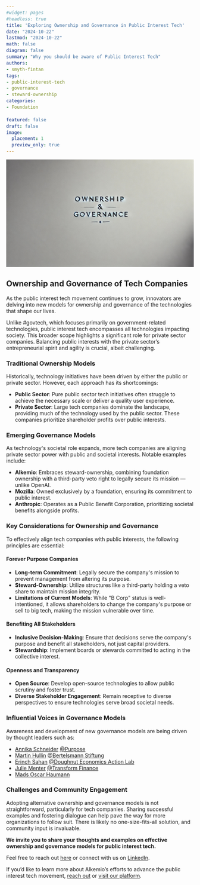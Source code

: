 ```yaml
---
#widget: pages
#headless: true
title: 'Exploring Ownership and Governance in Public Interest Tech'
date: "2024-10-22"
lastmod: "2024-10-22"
math: false
diagram: false
summary: "Why you should be aware of Public Interest Tech"
authors:
- smyth-fintan
tags:
- public-interest-tech
- governance
- steward-ownership
categories:
- Foundation

featured: false
draft: false
image:
  placement: 1
  preview_only: true
---
```


<img src="./header.png" alt="Header Image" width="750">

## Ownership and Governance of Tech Companies

As the public interest tech movement continues to grow, innovators are delving into new models for ownership and governance of the technologies that shape our lives.

Unlike #govtech, which focuses primarily on government-related technologies, public interest tech encompasses all technologies impacting society. This broader scope highlights a significant role for private sector companies. Balancing public interests with the private sector’s entrepreneurial spirit and agility is crucial, albeit challenging.

### Traditional Ownership Models

Historically, technology initiatives have been driven by either the public or private sector. However, each approach has its shortcomings:

- **Public Sector**: Pure public sector tech initiatives often struggle to achieve the necessary scale or deliver a quality user experience.
- **Private Sector**: Large tech companies dominate the landscape, providing much of the technology used by the public sector. These companies prioritize shareholder profits over public interests.

### Emerging Governance Models

As technology's societal role expands, more tech companies are aligning private sector power with public and societal interests. Notable examples include:

- **Alkemio**: Embraces steward-ownership, combining foundation ownership with a third-party veto right to legally secure its mission — unlike OpenAI.
- **Mozilla**: Owned exclusively by a foundation, ensuring its commitment to public interest.
- **Anthropic**: Operates as a Public Benefit Corporation, prioritizing societal benefits alongside profits.

### Key Considerations for Ownership and Governance

To effectively align tech companies with public interests, the following principles are essential:

#### Forever Purpose Companies

- **Long-term Commitment**: Legally secure the company's mission to prevent management from altering its purpose.
- **Steward-Ownership**: Utilize structures like a third-party holding a veto share to maintain mission integrity.
- **Limitations of Current Models**: While "B Corp" status is well-intentioned, it allows shareholders to change the company's purpose or sell to big tech, making the mission vulnerable over time.

#### Benefiting All Stakeholders

- **Inclusive Decision-Making**: Ensure that decisions serve the company's purpose and benefit all stakeholders, not just capital providers.
- **Stewardship**: Implement boards or stewards committed to acting in the collective interest.

#### Openness and Transparency

- **Open Source**: Develop open-source technologies to allow public scrutiny and foster trust.
- **Diverse Stakeholder Engagement**: Remain receptive to diverse perspectives to ensure technologies serve broad societal needs.

### Influential Voices in Governance Models

Awareness and development of new governance models are being driven by thought leaders such as:

- [Annika Schneider](https://www.linkedin.com/in/annika-schneider-65a7a879/) [@Purpose](https://www.linkedin.com/company/purpose-economy/posts/?feedView=all)
- [Martin Hullin](https://www.linkedin.com/in/martin-hullin/) [@Bertelsmann Stiftung](https://www.linkedin.com/company/bertelsmann-stiftung/)
- [Erinch Sahan](https://www.linkedin.com/in/erinch-sahan/) [@Doughnut Economics Action Lab](https://www.linkedin.com/company/doughnut-economics-action-lab-deal/)
- [Julie Menter](https://www.linkedin.com/in/julie-menter/) [@Transform Finance](https://www.linkedin.com/company/transform-finance/)
- [Mads Oscar Haumann](https://www.linkedin.com/in/oscarhaumann/)

### Challenges and Community Engagement

Adopting alternative ownership and governance models is not straightforward, particularly for tech companies. Sharing successful examples and fostering dialogue can help pave the way for more organizations to follow suit. There is likely no one-size-fits-all solution, and community input is invaluable.

**We invite you to share your thoughts and examples on effective ownership and governance models for public interest tech.**

Feel free to reach out [here](https://www.alkemio.org/contact/) or connect with us on [LinkedIn](https://www.linkedin.com/company/alkemio-foundation/).

If you’d like to learn more about Alkemio’s efforts to advance the public interest tech movement, [reach out](https://www.alkemio.org/contact/) or [visit our platform](https://welcome.alkem.io).